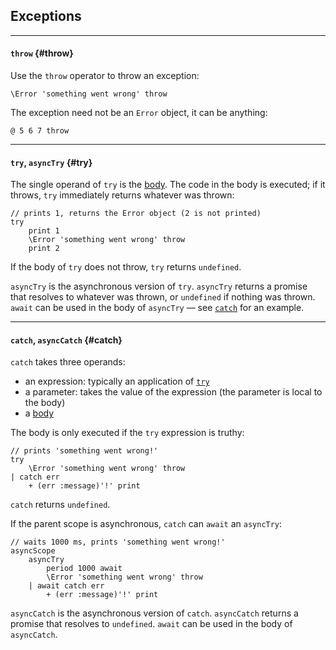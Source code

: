 ## Exceptions

---

#### `throw` {#throw}

Use the `throw` operator to throw an exception:

```
\Error 'something went wrong' throw
```

The exception need not be an `Error` object, it can be anything:

```
@ 5 6 7 throw
```

---

#### `try`, `asyncTry` {#try}

The single operand of `try` is the [body](?Syntax#body-rules). The code in the body is executed; if it throws, `try` immediately returns whatever was thrown:

```
// prints 1, returns the Error object (2 is not printed)
try
    print 1
    \Error 'something went wrong' throw
    print 2
```

If the body of `try` does not throw, `try` returns `undefined`.

`asyncTry` is the asynchronous version of `try`. `asyncTry` returns a promise that resolves to whatever was thrown, or `undefined` if nothing was thrown. `await` can be used in the body of `asyncTry` &mdash; see [`catch`](#catch) for an example.

---

#### `catch`, `asyncCatch` {#catch}

`catch` takes three operands:

* an expression: typically an application of [`try`](#try)
* a parameter: takes the value of the expression (the parameter is local to the body)
* a [body](?Syntax#body-rules)

The body is only executed if the `try` expression is truthy:

```
// prints 'something went wrong!'
try
    \Error 'something went wrong' throw
| catch err
    + (err :message)'!' print
```

`catch` returns `undefined`.

If the parent scope is asynchronous, `catch` can `await` an `asyncTry`:

```
// waits 1000 ms, prints 'something went wrong!'
asyncScope
    asyncTry
        period 1000 await
        \Error 'something went wrong' throw
    | await catch err
        + (err :message)'!' print
```

`asyncCatch` is the asynchronous version of `catch`. `asyncCatch` returns a promise that resolves to `undefined`. `await` can be used in the body of `asyncCatch`.